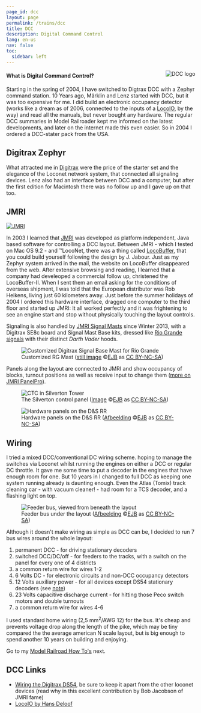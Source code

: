 ```yaml
---
page_id: dcc
layout: page
permalink: /trains/dcc
title: DCC
description: Digital Command Control
lang: en-us
nav: false
toc:
  sidebar: left
---
```


<img src='{{ "/assets/img/trains2/dcclogo.gif" | relative_url }}' alt="DCC logo" style="float: right;">

<h4>What is Digital Command Control?</h4>
<p>Starting in the spring of 2004, I have switched to Digtrax DCC with a Zephyr command station. 10 Years ago, M&auml;rklin and Lenz started with DCC, but it was too expensive for me. I did build an electronic occupancy detector (works like a dream as of 2006, connected to the inputs of a <a href="#locoio">LocoIO</a>, by the way) and read all the manuals, but never bought any hardware. The regular DCC summaries in Model Railroader kept me informed on the latest developments, and later on the internet made this even easier. So in 2004 I ordered a DCC-stater pack from the USA.</p>

## Digitrax Zephyr

<p>What attracted me in <a href="https://www.digitrax.com">Digitrax</a> were the price of the starter set and the elegance of the Loconet network system, that connected all signaling devices. Lenz also had an interface between DCC and a computer, but after the first edition for Macintosh there was no follow up and I gave up on that too.</p>

## JMRI

<a href="https://www.jmri.org"><img src='{{ "/assets/img/trains2/logo-jmri.gif" | relative_url }}' alt='JMRI'></a>

<p>In 2003 I learned that <a href="https://www.jmri.org">JMRI</a> was developed as platform independent, Java based software for controlling a DCC layout. Between JMRI - which I tested on Mac OS 9.2 - and &trade;LocoNet, there was a thing called <a href="https://www.jmri.org/help/en/html/hardware/loconet/LocoBufferII.shtml">LocoBuffer</a>, that you could build yourself following the design by J. Jabour. Just as my Zephyr system arrived in the mail, the website on LocoBuffer disappeared from the web. After extensive browsing and reading, I learned that a company had develeoped a commercial follow up, christened the LocoBuffer-II. When I sent them an email asking for the conditions of overseas shipment, I was told that the European distributor was Rob Heikens, living just 60 kilometers away. Just before the summer holidays of 2004 I ordered this hardware interface, dragged one computer to the third floor and started up JMRI: It all worked perfectly and it was frightening to see an engine start and stop without physically touching the layout controls.</p>

<p>Signaling is also handled by <a href="https://www.jmri.org/help/en/html/tools/signaling/index.shtml">JMRI Signal Masts</a> since Winter 2013, with a Digitrax SE8c board and Signal Mast Base kits, dressed like <a href="tips.html#dwarf">Rio Grande signals</a> with their distinct <em>Darth Vader</em> hoods.</p>

<figure><img src='{{ "/assets/img/trains2/DSCF2960_signal.jpg" | relative_url }}' alt='Customized Digitrax Signal Base Mast for Rio Grande' class='img-fluid'>
<figcaption class="kleiner">Customized RG Mast (<a prefix="dct: https://purl.org/dc/terms/" href="https://purl.org/dc/dcmitype/Image" property="dct:title" rel="dct:type">still image</a> &copy;<a prefix="cc: https://creativecommons.org/ns#" href="https://www.ebroerse.nl" property="cc:attributionName" rel="cc:attributionURL">EJB</a> as <a rel="license" href="https://creativecommons.org/licenses/by-nc-sa/4.0/">CC BY-NC-SA</a>)</figcaption></figure>

<p>Panels along the layout are connected to JMRI and show occupancy of blocks, turnout positions as well as receive input to change them (<a href="tips.html#panel">more on JMRI PanelPro</a>).</p>

<div class="row">
<div class="col-sm">
<figure><img src='{{ "/assets/img/trains2/110-1082_IMG.jpg" | relative_url }}' alt='CTC in Silverton Tower' class='img-fluid'>
<figcaption class="kleiner">The Silverton control panel (<a prefix="dct: https://purl.org/dc/terms/" href="https://purl.org/dc/dcmitype/Image" property="dct:title" rel="dct:type">Image</a> &copy;<a prefix="cc: https://creativecommons.org/ns#" href="https://www.ebroerse.nl" property="cc:attributionName" rel="cc:attributionURL">EJB</a> as <a rel="license" href="https://creativecommons.org/licenses/by-nc-sa/4.0/">CC BY-NC-SA</a>)</figcaption></figure>
</div>
<div class="col-sm">
<figure>
<img src='{{ "/assets/img/trains2/IMG_3536_D_SNGRR%20panel.jpg" | relative_url }}' alt='Hardware panels on the D&S RR' class='img-fluid'>
<figcaption class="kleiner">Hardware panels on the D&amp;S RR (<a prefix="dct: https://purl.org/dc/terms/" href="https://purl.org/dc/dcmitype/Image" property="dct:title" rel="dct:type">Afbeelding</a> &copy;<a prefix="cc: https://creativecommons.org/ns#" href="https://www.ebroerse.nl" property="cc:attributionName" rel="cc:attributionURL">EJB</a> as <a rel="license" href="https://creativecommons.org/licenses/by-nc-sa/4.0/">CC BY-NC-SA</a>)</figcaption>
</figure>
</div>
</div>

## Wiring

<p>I tried a mixed DCC/conventional DC wiring scheme. hoping to manage the switches via Loconet whilst running the engines on either a DCC or regular DC throttle. It gave me some time to put a decoder in the engines that have enough room for one. But 10 years in I changed to full DCC as keeping one system running already is daunting enough. Even the Atlas (Tomix) track cleaning car - with vacuum cleaner! - had room for a TCS decoder, and a flashing light on top.</p>

<figure><img src='{{ "/assets/img/trains2/S2400212-kl.jpg" | relative_url }}' alt='Feeder bus, viewed from beneath the layout' class='img-fluid'>
<figcaption>Feeder bus under the layout (<a prefix="dct: https://purl.org/dc/terms/" href="https://purl.org/dc/dcmitype/Image" property="dct:title" rel="dct:type">Afbeelding</a> &copy;<a prefix="cc: https://creativecommons.org/ns#" href="https://www.ebroerse.nl" property="cc:attributionName" rel="cc:attributionURL">EJB</a> as <a rel="license" href="https://creativecommons.org/licenses/by-nc-sa/4.0/">CC BY-NC-SA</a>)</figcaption></figure>

<p>Although it doesn't make wiring as simple as DCC can be, I decided to run 7 bus wires around the whole layout:</p>
<ol>
<li>permanent DCC - for driving stationary decoders</li>
<li>switched DCC/DC/off - for feeders to the tracks, with a switch on the panel for every one of 4 districts</li>
<li>a common return wire for wires 1-2</li>
<li>6 Volts DC - for electronic circuits and non-DCC occupancy detectors</li>
<li>12 Volts auxiliary power - for all devices except DS54 stationary decoders (see <a href="#wiring-ds54">note</a>)</li>
<li>23 Volts capacitive discharge current - for hitting those Peco switch motors and double turnouts</li>
<li>a common return wire for wires 4-6</li>
</ol>
<p>I used standard home wiring (2,5 mm<sup>2</sup>/AWG 12) for the bus. It's cheap and prevents voltage drop along the length of the pike, which may be tiny compared the the average american N scale layout, but is big enough to spend another 10 years on building and enjoying.</p>

Go to my <a href="tips.html">Model Railroad How To's</a> next.

## DCC Links

- <a id="wiring-ds54" href="https://www.jmri.org/help/en/html/hardware/loconet/DigitraxPower.shtml">Wiring the Digitrax DS54</a>, be sure to keep it apart from the other loconet devices (read why in this excellent contribution by Bob Jacobson of JMRI fame)
- <a id="locoio" href="https://locohdl.synology.me">LocoIO by Hans Deloof</a>
